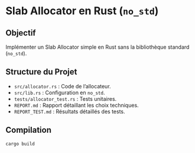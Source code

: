 # Slab Allocator en Rust (`no_std`)

## Objectif
Implémenter un Slab Allocator simple en Rust sans la bibliothèque standard (`no_std`).

## Structure du Projet
- `src/allocator.rs` : Code de l’allocateur.  
- `src/lib.rs` : Configuration en `no_std`.  
- `tests/allocator_test.rs` : Tests unitaires.  
- `REPORT.md` : Rapport détaillant les choix techniques.  
- `REPORT_TEST.md` : Résultats détaillés des tests.

## Compilation

```bash
cargo build

